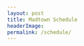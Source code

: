 ```yaml
---
layout: post
title: Madtown Schedule
headerImage:
permalink: /schedule/
---
```


<div class="madtown-schedule"></div>